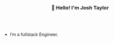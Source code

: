 
### <div align="center">👋 Hello! I'm Josh Taylor</div>  
  

</div>  
  

# <div align="center"></div>  
  

<br/>  

- I’m a fullstack Engineer.






